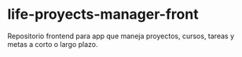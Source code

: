 # life-proyects-manager-front
Repositorio frontend para app que maneja proyectos, cursos, tareas y metas a corto o largo plazo.
